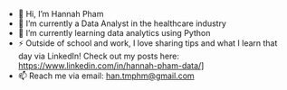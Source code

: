 - 👋 Hi, I’m Hannah Pham
- 👀 I’m currently a Data Analyst in the healthcare industry
- 🌱 I’m currently learning data analytics using Python
- ⚡ Outside of school and work, I love sharing tips and what I learn that day via LinkedIn! 
    Check out my posts here: https://www.linkedin.com/in/hannah-pham-data/]
- 📫 Reach me via email:  han.tmphm@gmail.com

<!---
hannahmypham/hannahmypham is a ✨ special ✨ repository because its `README.md` (this file) appears on your GitHub profile.
You can click the Preview link to take a look at your changes.
--->
